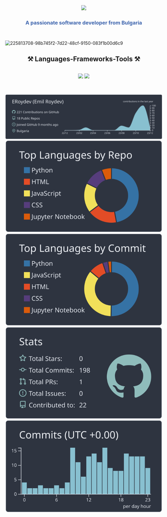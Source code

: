 


<h1 align="center">
    <img src="https://readme-typing-svg.herokuapp.com/?font=Righteous&size=35&center=true&vCenter=true&width=500&height=70&duration=4000&lines=Hi+There!+👋;+I'm+Emil+Roydev!;" />
</h1>

<h3 align="center" style="color: #3d64ad;">A passionate software developer from Bulgaria</h3>

<br/>


![225813708-98b745f2-7d22-48cf-9150-083f1b00d6c9](https://github.com/ERoydev/ERoydev/assets/125214785/dad98ea9-f323-4c07-baa3-a7c4c483694e)

<h2 align="center">⚒️ Languages-Frameworks-Tools ⚒️</h2>
<br/>
<div align="center">
    <img src="https://skillicons.dev/icons?i=react,bootstrap,html,css,vscode,github,git,django" />
    <img src="https://skillicons.dev/icons?i=nodejs,python,javascript,typescript,mysql,postgres,docker" /><br>
</div>



<br></br>
[![](https://raw.githubusercontent.com/ERoydev/ERoydev/master/profile-summary-card-output/nord_dark/0-profile-details.svg)](https://github.com/vn7n24fzkq/github-profile-summary-cards)
[![](https://raw.githubusercontent.com/ERoydev/ERoydev/master/profile-summary-card-output/nord_dark/1-repos-per-language.svg)](https://github.com/vn7n24fzkq/github-profile-summary-cards) [![](https://raw.githubusercontent.com/ERoydev/ERoydev/master/profile-summary-card-output/nord_dark/2-most-commit-language.svg)](https://github.com/vn7n24fzkq/github-profile-summary-cards)
[![](https://raw.githubusercontent.com/ERoydev/ERoydev/master/profile-summary-card-output/nord_dark/3-stats.svg)](https://github.com/vn7n24fzkq/github-profile-summary-cards) [![](https://raw.githubusercontent.com/ERoydev/ERoydev/master/profile-summary-card-output/nord_dark/4-productive-time.svg)](https://github.com/vn7n24fzkq/github-profile-summary-cards)

